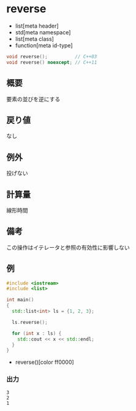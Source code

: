 # reverse
* list[meta header]
* std[meta namespace]
* list[meta class]
* function[meta id-type]

```cpp
void reverse();          // C++03
void reverse() noexcept; // C++11
```

## 概要
要素の並びを逆にする


## 戻り値
なし


## 例外
投げない


## 計算量
線形時間


## 備考
この操作はイテレータと参照の有効性に影響しない


## 例
```cpp example
#include <iostream>
#include <list>

int main()
{
  std::list<int> ls = {1, 2, 3};

  ls.reverse();

  for (int x : ls) {
    std::cout << x << std::endl;
  }
}
```
* reverse()[color ff0000]

### 出力
```
3
2
1
```
